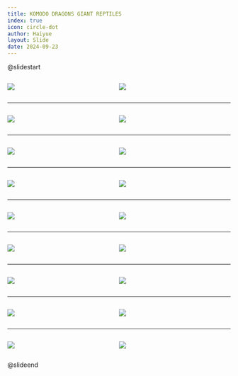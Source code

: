 ```yaml
---
title: KOMODO DRAGONS GIANT REPTILES
index: true
icon: circle-dot
author: Haiyue
layout: Slide
date: 2024-09-23
---
```

 
@slidestart

<div style="display:flex">
<div style="flex:1">

![](https://raw.githubusercontent.com/yclord/reading/refs/heads/master/english/Level-Q/KOMODO%20DRAGONS%20GIANT%20REPTILES/001.webp)
</div>
<div style="flex:1">

![](https://raw.githubusercontent.com/yclord/reading/refs/heads/master/english/Level-Q/KOMODO%20DRAGONS%20GIANT%20REPTILES/002.webp)
</div>
</div>

---

<div style="display:flex">
<div style="flex:1">

![](https://raw.githubusercontent.com/yclord/reading/refs/heads/master/english/Level-Q/KOMODO%20DRAGONS%20GIANT%20REPTILES/003.webp)
</div>
<div style="flex:1">

![](https://raw.githubusercontent.com/yclord/reading/refs/heads/master/english/Level-Q/KOMODO%20DRAGONS%20GIANT%20REPTILES/004.webp)
</div>
</div>

---

<div style="display:flex">
<div style="flex:1">

![](https://raw.githubusercontent.com/yclord/reading/refs/heads/master/english/Level-Q/KOMODO%20DRAGONS%20GIANT%20REPTILES/005.webp)
</div>
<div style="flex:1">

![](https://raw.githubusercontent.com/yclord/reading/refs/heads/master/english/Level-Q/KOMODO%20DRAGONS%20GIANT%20REPTILES/006.webp)
</div>
</div>

---

<div style="display:flex">
<div style="flex:1">

![](https://raw.githubusercontent.com/yclord/reading/refs/heads/master/english/Level-Q/KOMODO%20DRAGONS%20GIANT%20REPTILES/007.webp)
</div>
<div style="flex:1">

![](https://raw.githubusercontent.com/yclord/reading/refs/heads/master/english/Level-Q/KOMODO%20DRAGONS%20GIANT%20REPTILES/008.webp)
</div>
</div>

---

<div style="display:flex">
<div style="flex:1">

![](https://raw.githubusercontent.com/yclord/reading/refs/heads/master/english/Level-Q/KOMODO%20DRAGONS%20GIANT%20REPTILES/009.webp)
</div>
<div style="flex:1">

![](https://raw.githubusercontent.com/yclord/reading/refs/heads/master/english/Level-Q/KOMODO%20DRAGONS%20GIANT%20REPTILES/010.webp)
</div>
</div>

---

<div style="display:flex">
<div style="flex:1">

![](https://raw.githubusercontent.com/yclord/reading/refs/heads/master/english/Level-Q/KOMODO%20DRAGONS%20GIANT%20REPTILES/011.webp)
</div>
<div style="flex:1">

![](https://raw.githubusercontent.com/yclord/reading/refs/heads/master/english/Level-Q/KOMODO%20DRAGONS%20GIANT%20REPTILES/012.webp)
</div>
</div>

---

<div style="display:flex">
<div style="flex:1">

![](https://raw.githubusercontent.com/yclord/reading/refs/heads/master/english/Level-Q/KOMODO%20DRAGONS%20GIANT%20REPTILES/013.webp)
</div>
<div style="flex:1">

![](https://raw.githubusercontent.com/yclord/reading/refs/heads/master/english/Level-Q/KOMODO%20DRAGONS%20GIANT%20REPTILES/014.webp)
</div>
</div>

---

<div style="display:flex">
<div style="flex:1">

![](https://raw.githubusercontent.com/yclord/reading/refs/heads/master/english/Level-Q/KOMODO%20DRAGONS%20GIANT%20REPTILES/015.webp)
</div>
<div style="flex:1">

![](https://raw.githubusercontent.com/yclord/reading/refs/heads/master/english/Level-Q/KOMODO%20DRAGONS%20GIANT%20REPTILES/016.webp)
</div>
</div>

---

<div style="display:flex">
<div style="flex:1">

![](https://raw.githubusercontent.com/yclord/reading/refs/heads/master/english/Level-Q/KOMODO%20DRAGONS%20GIANT%20REPTILES/017.webp)
</div>
<div style="flex:1">

![](https://raw.githubusercontent.com/yclord/reading/refs/heads/master/english/Level-Q/KOMODO%20DRAGONS%20GIANT%20REPTILES/018.webp)
</div>
</div>

@slideend
